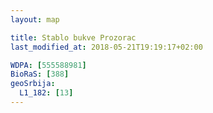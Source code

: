 ```yaml
---
layout: map

title: Stablo bukve Prozorac
last_modified_at: 2018-05-21T19:19:17+02:00

WDPA: [555588981]
BioRaS: [388]
geoSrbija:
  L1_182: [13]
---
```

